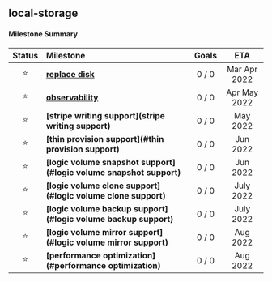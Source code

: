 ## local-storage

#### Milestone Summary

| Status | Milestone | Goals | ETA |
| :---: | :--- | :---: | :---: |
| ⭐ | **[replace disk](#replace-disk)** | 0 / 0 | Mar Apr 2022 |
| ⭐ | **[observability](#observability)** | 0 / 0 | Apr May 2022 |
| ⭐ | **[stripe writing support](stripe writing support)** | 0 / 0 | May 2022 |
| ⭐ | **[thin provision support](#thin provision support)** | 0 / 0 | Jun 2022 |
| ⭐ | **[logic volume snapshot support](#logic volume snapshot support)** | 0 / 0 | Jun 2022 |
| ⭐ | **[logic volume clone support](#logic volume clone support)** | 0 / 0 | July 2022 |
| ⭐ | **[logic volume backup support](#logic volume backup support)** | 0 / 0 | July 2022 |
| ⭐ | **[logic volume mirror support](#logic volume mirror support)** | 0 / 0 | Aug 2022 |
| ⭐ | **[performance optimization](#performance optimization)** | 0 / 0 | Aug 2022 |



